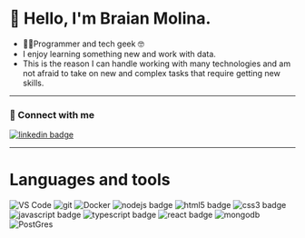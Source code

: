# 👋 Hello, I'm Braian Molina.
- 👨‍💻Programmer and tech geek 🤓
- I enjoy learning something new and work with data.
- This is the reason I can handle working with many technologies and am not afraid to take on new and complex tasks that require getting new skills.
---

### 🔗 Connect with me
<p>
  <a href="https://www.linkedin.com/in/braian-gabriel-molina" title="@Braian Molina on Linkedin">
    <img
      src="https://img.shields.io/badge/@Braian Molina-0A66C2?style=flat-square&logo=linkedin&logoColor=white&link="https://www.linkedin.com/in/braian-gabriel-molina"
      alt="linkedin badge"
    />
  </a>
</p>

---

# Languages and tools

<img
  alt="VS Code"
  src="https://img.shields.io/static/v1?style=flat-square&message=VS+Code&color=007ACC&logo=Visual+Studio+Code&logoColor=FFFFFF&label="
/>
<img
  alt="git"
  src="https://img.shields.io/badge/-Git-F05032?&style=flat-square&logo=git&logoColor=white"
/>
<img
  alt="Docker"
  src="https://img.shields.io/badge/-Docker-46a2f1?&style=flat-square&logo=docker&logoColor=white"
/>
<img
  alt="nodejs badge"
  src="https://img.shields.io/badge/Node.js-43853D?style=flat-square&logo=node.js&logoColor=white"
/>
<img
  alt="html5 badge"
  src="https://img.shields.io/badge/HTML5-E34F26?style=flat-square&logo=css3&logoColor=white"
/>
<img
  alt="css3 badge"
  src="https://img.shields.io/badge/CSS3-1572B6?style=flat-square&logo=css3&logoColor=white"
/>
<img
  alt="javascript badge"
  src="https://img.shields.io/badge/JavaScript-F7DF1E?style=flat-square&logo=javascript&logoColor=black"
/>
<img
  alt="typescript badge"
  src="https://img.shields.io/badge/TypeScript-3178C6?style=flat-square&logo=typescript&logoColor=white"
/>
<img
  alt="react badge"
  src="https://img.shields.io/badge/React-007096?style=flat-square&logo=react&logoColor=white"
/>
<img
  alt="mongodb"
  src="https://img.shields.io/badge/MongoDB-47A248?style=flat-square&logo=mongodb&logoColor=white"
/>
<img
  alt="PostGres"
  src="https://img.shields.io/badge/postgres-%23316192.svg?style=flat-square&logo=postgresql&logoColor=white"
/>
